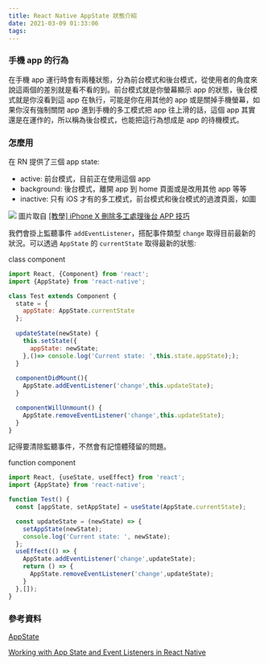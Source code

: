 ```yaml
---
title: React Native AppState 狀態介紹
date: 2021-03-09 01:33:06
tags:
---
```



### 手機 app 的行為

在手機 app 運行時會有兩種狀態，分為前台模式和後台模式，從使用者的角度來說這兩個的差別就是看不看的到。前台模式就是你螢幕顯示 app 的狀態，後台模式就是你沒看到這 app 在執行，可能是你在用其他的 app 或是關掉手機螢幕，如果你沒有強制關閉 app 進到手機的多工模式把 app 往上滑的話，這個 app 其實還是在運作的，所以稱為後台模式，也能把這行為想成是 app 的待機模式。

<!-- more -->

### 怎麼用

在 RN 提供了三個 app state:

* active: 前台模式，目前正在使用這個 app
* background: 後台模式，離開 app 到 home 頁面或是改用其他 app 等等
* inactive: 只有 iOS 才有的多工模式，前台模式和後台模式的過渡頁面，如圖

![](https://static.coderbridge.com/img/MoreCoke/c6816c2c011b425cb567bb61367b038b.png)
圖片取自 [[教學] iPhone X 刪除多工處理後台 APP 技巧](https://mrmad.com.tw/iphone-x-multitasking)
<br/>

我們會掛上監聽事件 `addEventListener`，搭配事件類型 `change` 取得目前最新的狀況。可以透過 `AppState` 的 `currentState` 取得最新的狀態:

class component

```js
import React, {Component} from 'react';
import {AppState} from 'react-native';

class Test extends Component {
  state = {
    appState: AppState.currentState
  };
  
  updateState(newState) {
    this.setState({
      appState: newState;
    },()=> console.log('Current state: ',this.state.appState););
  }
  
  componentDidMount(){
    AppState.addEventListener('change',this.updateState);
  }

  componentWillUnmount() {
    AppState.removeEventListener('change',this.updateState);
  }
}

```

記得要清除監聽事件，不然會有記憶體殘留的問題。

function component

```js
import React, {useState, useEffect} from 'react';
import {AppState} from 'react-native';

function Test() {
  const [appState, setAppState] = useState(AppState.currentState);

  const updateState = (newState) => {
    setAppState(newState);
    console.log('Current state: ', newState);
  };
  useEffect(() => {
    AppState.addEventListener('change',updateState);
    return () => {
      AppState.removeEventListener('change',updateState);
    }
  },[]);
}

```

### 參考資料

[AppState](https://reactnative.dev/docs/appstate)

[Working with App State and Event Listeners in React Native](https://rossbulat.medium.com/working-with-app-state-and-event-listeners-in-react-native-ffa9bba8f6b7)
